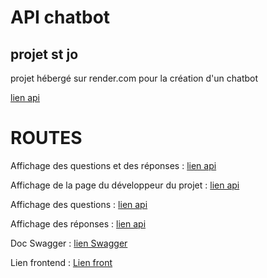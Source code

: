 # API chatbot
## projet st jo

projet hébergé sur render.com pour la création d'un chatbot

[lien api](https://api-chatbot-lw0x.onrender.com/api/v1)

# ROUTES

Affichage des questions et des réponses : [lien api](https://api-chatbot-lw0x.onrender.com/api/v1//alldialogs)

Affichage de la page du développeur du projet : [lien api](https://api-chatbot-lw0x.onrender.com/api/v1/jeyson)

Affichage des questions : [lien api](https://api-chatbot-lw0x.onrender.com/api/v1/dialog/questions)

Affichage des réponses : [lien api](https://api-chatbot-lw0x.onrender.com/api/v1/dialog/answers)

Doc Swagger : [lien Swagger](https://api-chatbot-lw0x.onrender.com/api-docs/)

Lien frontend : [Lien front](https://github.com/jeyson08/chatbot)




